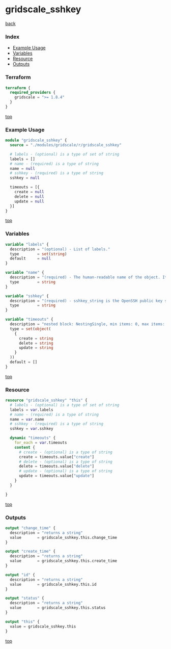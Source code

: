 # gridscale_sshkey

[back](../gridscale.md)

### Index

- [Example Usage](#example-usage)
- [Variables](#variables)
- [Resource](#resource)
- [Outputs](#outputs)

### Terraform

```terraform
terraform {
  required_providers {
    gridscale = ">= 1.8.4"
  }
}
```

[top](#index)

### Example Usage

```terraform
module "gridscale_sshkey" {
  source = "./modules/gridscale/r/gridscale_sshkey"

  # labels - (optional) is a type of set of string
  labels = []
  # name - (required) is a type of string
  name = null
  # sshkey - (required) is a type of string
  sshkey = null

  timeouts = [{
    create = null
    delete = null
    update = null
  }]
}
```

[top](#index)

### Variables

```terraform
variable "labels" {
  description = "(optional) - List of labels."
  type        = set(string)
  default     = null
}

variable "name" {
  description = "(required) - The human-readable name of the object. It supports the full UTF-8 character set, with a maximum of 64 characters."
  type        = string
}

variable "sshkey" {
  description = "(required) - sshkey_string is the OpenSSH public key string (all key types are supported => ed25519, ecdsa, dsa, rsa, rsa1)"
  type        = string
}

variable "timeouts" {
  description = "nested block: NestingSingle, min items: 0, max items: 0"
  type = set(object(
    {
      create = string
      delete = string
      update = string
    }
  ))
  default = []
}
```

[top](#index)

### Resource

```terraform
resource "gridscale_sshkey" "this" {
  # labels - (optional) is a type of set of string
  labels = var.labels
  # name - (required) is a type of string
  name = var.name
  # sshkey - (required) is a type of string
  sshkey = var.sshkey

  dynamic "timeouts" {
    for_each = var.timeouts
    content {
      # create - (optional) is a type of string
      create = timeouts.value["create"]
      # delete - (optional) is a type of string
      delete = timeouts.value["delete"]
      # update - (optional) is a type of string
      update = timeouts.value["update"]
    }
  }

}
```

[top](#index)

### Outputs

```terraform
output "change_time" {
  description = "returns a string"
  value       = gridscale_sshkey.this.change_time
}

output "create_time" {
  description = "returns a string"
  value       = gridscale_sshkey.this.create_time
}

output "id" {
  description = "returns a string"
  value       = gridscale_sshkey.this.id
}

output "status" {
  description = "returns a string"
  value       = gridscale_sshkey.this.status
}

output "this" {
  value = gridscale_sshkey.this
}
```

[top](#index)